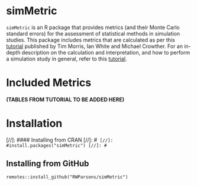 # simMetric
<!-- badges: start -->
<!-- badges: end -->

`simMetric` is an R package that provides metrics (and their Monte Carlo standard errors) for the assessment of statistical methods in simulation studies.  This package includes metrics that are calculated as per this [tutorial](https://doi.org/10.1002/sim.8086) published by Tim Morris, Ian White and Michael Crowther. For an in-depth description on the calculation and interpretation, and how to perform a simulation study in general, refer to this [tutorial](https://doi.org/10.1002/sim.8086).

# Included Metrics

#### (TABLES FROM TUTORIAL TO BE ADDED HERE)


# Installation

[//]: #### Installing from CRAN
[//]: #```
[//]: #install.packages("simMetric")
[//]: #```

## Installing from GitHub

```
remotes::install_github("RWParsons/simMetric")
```

